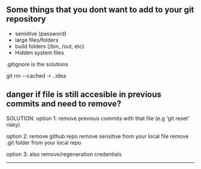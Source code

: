 ## Some things that you dont want to add to your git repository 

* sensitive (password)
* large files/folders
* build folders (/bin, /out, etc)
* Hidden  system files 

.gitignore is the solutions


git rm --cached -r .\.idea 


## danger if file is still accesible in previous commits and need to remove?
SOLUTION:
option 1:
remove previous commits with that file (e.g 'git reset' risky)

option 2:
remove github repo
remove sensitive from your local file
remove .git folder from your local repo

option 3: also remove/regeneration credentials 

---